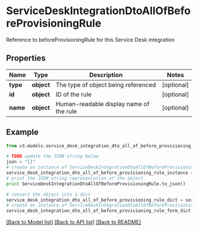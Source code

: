 # ServiceDeskIntegrationDtoAllOfBeforeProvisioningRule

Reference to beforeProvisioningRule for this Service Desk integration

## Properties
Name | Type | Description | Notes
------------ | ------------- | ------------- | -------------
**type** | **object** | The type of object being referenced | [optional] 
**id** | **object** | ID of the rule | [optional] 
**name** | **object** | Human-readable display name of the rule | [optional] 

## Example

```python
from v3.models.service_desk_integration_dto_all_of_before_provisioning_rule import ServiceDeskIntegrationDtoAllOfBeforeProvisioningRule

# TODO update the JSON string below
json = "{}"
# create an instance of ServiceDeskIntegrationDtoAllOfBeforeProvisioningRule from a JSON string
service_desk_integration_dto_all_of_before_provisioning_rule_instance = ServiceDeskIntegrationDtoAllOfBeforeProvisioningRule.from_json(json)
# print the JSON string representation of the object
print ServiceDeskIntegrationDtoAllOfBeforeProvisioningRule.to_json()

# convert the object into a dict
service_desk_integration_dto_all_of_before_provisioning_rule_dict = service_desk_integration_dto_all_of_before_provisioning_rule_instance.to_dict()
# create an instance of ServiceDeskIntegrationDtoAllOfBeforeProvisioningRule from a dict
service_desk_integration_dto_all_of_before_provisioning_rule_form_dict = service_desk_integration_dto_all_of_before_provisioning_rule.from_dict(service_desk_integration_dto_all_of_before_provisioning_rule_dict)
```
[[Back to Model list]](../README.md#documentation-for-models) [[Back to API list]](../README.md#documentation-for-api-endpoints) [[Back to README]](../README.md)


